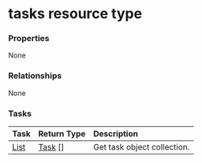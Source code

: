# tasks resource type



### Properties
None

### Relationships
None


### Tasks

| Task		   | Return Type	|Description|
|:---------------|:--------|:----------|
|[List](../api/task_list.md) | [Task](task.md) [] |Get task object collection. |

<!-- uuid: f115a635-3879-433c-b86c-2c8b5bd527af
2015-10-15 16:49:30 UTC -->
<!-- {
  "type": "#page.annotation",
  "description": "tasks resource",
  "keywords": "",
  "section": "documentation",
  "tocPath": ""
}-->